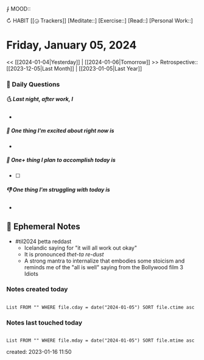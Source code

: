 ⨑ MOOD::

↻ HABIT [[◶ Trackers]]
[Meditate::]
[Exercise::]
[Read::]
[Personal Work::]

# Friday, January 05, 2024

\<\< [[2024-01-04|Yesterday]] | [[2024-01-06|Tomorrow]] >>
Retrospective:: [[2023-12-05|Last Month]] | [[2023-01-05|Last Year]]

### 📅 Daily Questions

##### 🌜 Last night, after work, I

-

##### 🙌 One thing I'm excited about right now is

-

##### 🚀 One+ thing I plan to accomplish today is

- [ ]

##### 👎 One thing I'm struggling with today is

-

## 📝 Ephemeral Notes

- #til2024 þetta reddast
	- Icelandic saying for "it will all work out okay"
	- It is pronounced *thet-ta re-dust*
	- A strong mantra to internalize that embodies some stoicism and reminds me of the "all is well" saying from the Bollywood film 3 Idiots

### Notes created today

```dataview

List FROM "" WHERE file.cday = date("2024-01-05") SORT file.ctime asc

```

### Notes last touched today

```dataview

List FROM "" WHERE file.mday = date("2024-01-05") SORT file.mtime asc

```

created: 2023-01-16 11:50
